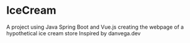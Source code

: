 # IceCream
A project using Java Spring Boot and Vue.js creating the webpage of a hypothetical ice cream store
Inspired by danvega.dev
